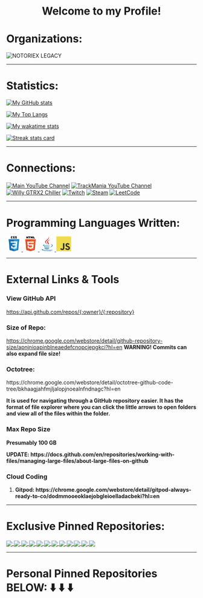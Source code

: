 <h1 align="center">Welcome to my Profile!</h1>

# Organizations:

![NOTORIEX LEGACY](https://img.shields.io/badge/NOTORIEX--LEGACY-Owner-red)

---
# Statistics:

[![My GitHub stats](https://github-readme-stats.vercel.app/api?username=entprestigious&count_private=true&show_icons=true&theme=monokai)](https://github.com/anuraghazra/github-readme-stats)

[![My Top Langs](https://github-readme-stats.vercel.app/api/top-langs/?username=entprestigious&langs_count=8&layout=compact&theme=monokai)](https://github.com/anuraghazra/github-readme-stats)

[![My wakatime stats](https://github-readme-stats.vercel.app/api/wakatime?username=entprestigious&theme=monokai&v=2)](https://github.com/anuraghazra/github-readme-stats)

<a href="https://github.com/ENTPRESTIGIOUS" alt="GitHub Streak">
<img src="https://github-readme-streak-stats.herokuapp.com/?user=entprestigious" alt="Streak stats card" />
</a>

---
# Connections:

<p align = "left">
<a href="https://www.youtube.com/c/ELITENOTORIOUSTHEPRESTIGIOUSOFFICIAL/" target="blank"><img align="center" src="https://raw.githubusercontent.com/rahuldkjain/github-profile-readme-generator/master/src/images/icons/Social/youtube.svg" alt="Main YouTube Channel" height="32" width="32" /></a>
<a href="https://www.youtube.com/channel/UC1EYJD6fkQXE-9l4iIvqJzw" target="blank"><img align="center" src="https://raw.githubusercontent.com/rahuldkjain/github-profile-readme-generator/master/src/images/icons/Social/youtube.svg" alt="TrackMania YouTube Channel" height="32" width="32" /></a>
<a href="https://www.youtube.com/channel/UCKX5I5zkKwGhvqwE-YNuVsw" target="blank"><img align="center" src="https://raw.githubusercontent.com/rahuldkjain/github-profile-readme-generator/master/src/images/icons/Social/youtube.svg" alt="Willy GTRX2 Chiller" height="32" width="32" /></a>
<a href="https://www.twitch.tv/entprestigiousofficial" target="blank"><img align="center" src="https://discord.com/assets/ca71e0b8818221eea1deebbaf8dc6518.svg" alt="Twitch" height="32" width="32" /></a>
<a href="https://steamcommunity.com/id/entprestigious/" target="blank"><img align="center" src="https://discord.com/assets/d897626dfa2016ea3ad0af935acb6070.svg" alt="Steam" height="32" width="32" /></a>
<a href="https://leetcode.com/ENTPRESTIGIOUS/" target="blank"><img align="center" src="https://upload.wikimedia.org/wikipedia/commons/1/19/LeetCode_logo_black.png" alt="LeetCode" height="32" width="32" /></a>
</p>

---
<h1 align="left">Programming Languages Written:</h1>
<p align="left"> <a href="https://www.w3schools.com/css/" target="_blank" rel="noreferrer"> <img src="https://raw.githubusercontent.com/devicons/devicon/master/icons/css3/css3-original-wordmark.svg" alt="css3" width="40" height="40"/> </a> <a href="https://www.w3.org/html/" target="_blank" rel="noreferrer"> <img src="https://raw.githubusercontent.com/devicons/devicon/master/icons/html5/html5-original-wordmark.svg" alt="html5" width="40" height="40"/> </a> <a href="https://www.java.com" target="_blank" rel="noreferrer"> <img src="https://raw.githubusercontent.com/devicons/devicon/master/icons/java/java-original.svg" alt="java" width="40" height="40"/> </a> <a href="https://developer.mozilla.org/en-US/docs/Web/JavaScript" target="_blank" rel="noreferrer"> <img src="https://raw.githubusercontent.com/devicons/devicon/master/icons/javascript/javascript-original.svg" alt="javascript" width="40" height="40"/> </a> </p>

---
<h1>External Links & Tools</h1>

### View GitHub API
https://api.github.com/repos/{:owner}/{:repository}

### Size of Repo:
https://chrome.google.com/webstore/detail/github-repository-size/apnjnioapinblneaedefcnopcjepgkci?hl=en
<strong>WARNING! Commits can also expand file size!</strong>

### Octotree:
<p>https://chrome.google.com/webstore/detail/octotree-github-code-tree/bkhaagjahfmjljalopjnoealnfndnagc?hl=en</p>
<b>It is used for navigating through a GitHub repository easier. It has the format of file explorer where you can click the little arrows to open folders and view all of the files within the folder.</b>

### Max Repo Size
<p><strong>Presumably 100 GB</strong></p>
<p><strong>UPDATE: https://docs.github.com/en/repositories/working-with-files/managing-large-files/about-large-files-on-github</strong></p>

### Cloud Coding
<ol>
    <li><strong>Gitpod: https://chrome.google.com/webstore/detail/gitpod-always-ready-to-co/dodmmooeoklaejobgleioelladacbeki?hl=en</strong></li>
</ol>

---
<h1>Exclusive Pinned Repositories:</h1>

<a href="https://github.com/NOTORIEX-LEGACY/TMForever_Winter_2021_Tracks">
  <img align="center" src="https://github-readme-stats.vercel.app/api/pin/?username=NOTORIEX-LEGACY&repo=TMForever_Winter_2021_Tracks&theme=monokai" />
</a>

<a href="https://github.com/NOTORIEX-LEGACY/Exclusive-Discord-Backgrounds">
  <img align="center" src="https://github-readme-stats.vercel.app/api/pin/?username=NOTORIEX-LEGACY&repo=Exclusive-Discord-Backgrounds&theme=monokai" />
</a>

<a href="https://github.com/NOTORIEX-LEGACY/GitHub_Auto_Add_Commit_And_Push">
  <img align="center" src="https://github-readme-stats.vercel.app/api/pin/?username=NOTORIEX-LEGACY&repo=GitHub_Auto_Add_Commit_And_Push&theme=monokai" />
</a>

<a href="https://github.com/anuraghazra/github-readme-stats">
  <img align="center" src="https://github-readme-stats.vercel.app/api/pin/?username=anuraghazra&repo=github-readme-stats&theme=monokai&show_owner=true" />
</a>

<a href="https://github.com/rahuldkjain/github-profile-readme-generator">
  <img align="center" src="https://github-readme-stats.vercel.app/api/pin/?username=rahuldkjain&repo=github-profile-readme-generator&theme=monokai&show_owner=true" />
</a>

<a href="https://github.com/durgeshsamariya/awesome-github-profile-readme-templates">
  <img align="center" src="https://github-readme-stats.vercel.app/api/pin/?username=durgeshsamariya&repo=awesome-github-profile-readme-templates&theme=monokai&show_owner=true" />
</a>

<a href="https://github.com/PreMiD/Presences">
  <img align="center" src="https://github-readme-stats.vercel.app/api/pin/?username=PreMiD&repo=Presences&theme=monokai&show_owner=true" />
</a>

<a href="https://github.com/bigbang1112-cz/clip-checkpoint">
  <img align="center" src="https://github-readme-stats.vercel.app/api/pin/?username=bigbang1112-cz&repo=clip-checkpoint&theme=monokai&show_owner=true" />
</a>

<a href="https://github.com/bigbang1112-cz/clip-input">
  <img align="center" src="https://github-readme-stats.vercel.app/api/pin/?username=bigbang1112-cz&repo=clip-input&theme=monokai&show_owner=true" />
</a>

<a href="https://github.com/jsquared21/Intro-to-Java-Programming">
  <img align="center" src="https://github-readme-stats.vercel.app/api/pin/?username=jsquared21&repo=Intro-to-Java-Programming&theme=monokai&show_owner=true" />
</a>

<a href="https://github.com/NOTORIEX-LEGACY/TMForever_New_Year_2k21-22_Tracks">
  <img align="center" src="https://github-readme-stats.vercel.app/api/pin/?username=NOTORIEX-LEGACY&repo=TMForever_NTRX_New_Year_2k21-22_Tracks&theme=monokai" />
</a>

<a href="https://github.com/NOTORIEX-LEGACY/TMForever_NTRX_Early_Winter_2022_Tracks">
  <img align="center" src="https://github-readme-stats.vercel.app/api/pin/?username=NOTORIEX-LEGACY&repo=TMForever_NTRX_Early_Winter_2022_Tracks&theme=monokai" />
</a>

---
# Personal Pinned Repositories BELOW: :arrow_down: :arrow_down: :arrow_down:
